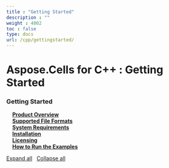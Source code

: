 ```yaml
---
title : "Getting Started" 
description : "" 
weight : 4002 
toc : false
type: docs
url: /cpp/gettingstarted/
---
```


# Aspose.Cells for C++ : Getting Started


### Getting Started

&nbsp;&nbsp;&nbsp;&nbsp;[**Product Overview**](https://docs2.aspose.com/cells/cpp/gettingstarted/product+overview)    
&nbsp;&nbsp;&nbsp;&nbsp;[**Supported File Formats**](https://docs2.aspose.com/cells/cpp/gettingstarted/supported+file+formats)    
&nbsp;&nbsp;&nbsp;&nbsp;[**System Requirements**](https://docs2.aspose.com/cells/cpp/gettingstarted/system+requirements)    
&nbsp;&nbsp;&nbsp;&nbsp;[**Installation**](https://docs2.aspose.com/cells/cpp/gettingstarted/installation)    
&nbsp;&nbsp;&nbsp;&nbsp;[**Licensing**](https://docs2.aspose.com/cells/cpp/gettingstarted/licensing)    
&nbsp;&nbsp;&nbsp;&nbsp;[**How to Run the Examples**](https://docs2.aspose.com/cells/cpp/gettingstarted/how+to+run+the+examples)    

[Expand all](#)   [Collapse all](#)

           

